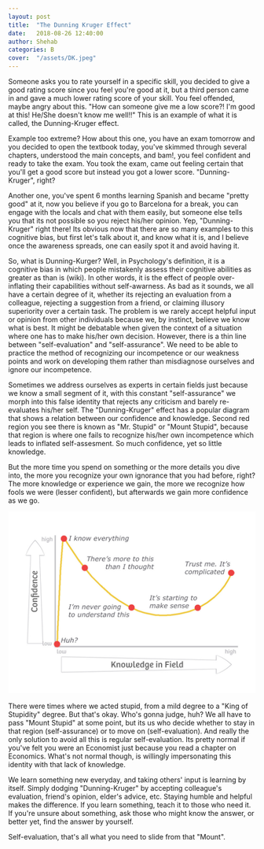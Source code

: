 ```yaml
---
layout: post
title:  "The Dunning Kruger Effect"
date:   2018-08-26 12:40:00
author: Shehab
categories: B
cover:  "/assets/DK.jpeg"
---
```


Someone asks you to rate yourself in a specific skill, you decided to give a good rating score since you feel you're good at it, but a third person came in and gave a much lower rating score of your skill. You feel offended, maybe angry about this. "How can someone give me a low score?! I'm good at this! He/She doesn't know me well!!" This is an example of what it is called, the Dunning-Kruger effect.

Example too extreme? How about this one, you have an exam tomorrow and you decided to open the textbook today, you've skimmed through several chapters, understood the main concepts, and bam!, you feel confident and ready to take the exam. You took the exam, came out feeling certain that you'll get a good score but instead you got a lower score. "Dunning-Kruger", right?

Another one, you've spent 6 months learning Spanish and became "pretty good" at it, now you believe if you go to Barcelona for a break, you can engage with the locals and chat with them easily, but someone else tells you that its not possible so you reject his/her opinion. Yep, "Dunning-Kruger" right there! Its obvious now that there are so many examples to this cognitive bias, but first let's talk about it, and know what it is, and I believe once the awareness spreads, one can easily spot it and avoid having it.

So, what is Dunning-Kurger? Well, in Psychology's definition, it is a cognitive bias in which people mistakenly assess their cognitive abilities as greater as than is (wiki). In other words, it is the effect of people over-inflating their capabilities without self-awarness. As bad as it sounds, we all have a certain degree of it, whether its rejecting an evaluation from a colleague, rejecting a suggestion from a friend, or claiming illusory superiority over a certain task. The problem is we rarely accept helpful input or opinion from other individuals because we, by instinct, believe we know what is best. It might be debatable when given the context of a situation where one has to make his/her own decision. However, there is a thin line between "self-evaluation" and "self-assurance". We need to be able to practice the method of recognizing our incompetence or our weakness points and work on developing them rather than misdiagnose ourselves and ignore our incompetence.

Sometimes we address ourselves as experts in certain fields just because we know a small segment of it, with this constant "self-assurance" we morph into this false identity that rejects any criticism and barely re-evaluates his/her self. The "Dunning-Kruger" effect has a popular diagram that shows a relation between our confidence and knowledge. Second red region you see there is known as "Mr. Stupid" or "Mount Stupid", because that region is where one fails to recognize his/her own incompetence which leads to inflated self-assesment. So much confidence, yet so little knowledge.

But the more time you spend on something or the more details you dive into, the more you recognize your own ignorance that you had before, right? The more knowledge or experience we gain, the more we recognize how fools we were (lesser confident), but afterwards we gain more confidence as we go.

<img src="/assets/DK.jpeg">


There were times where we acted stupid, from a mild degree to a "King of Stupidity" degree. But that's okay. Who's gonna judge, huh? We all have to pass "Mount Stupid" at some point, but its us who decide whether to stay in that region (self-assurance) or to move on (self-evaluation). And really the only solution to avoid all this is regular self-evaluation. Its pretty normal if you've felt you were an Economist just because you read a chapter on Economics. What's not normal though, is willingly impersonating this identity with that lack of knowledge.

We learn something new everyday, and taking others' input is learning by itself. Simply dodging "Dunning-Kruger" by accepting colleague's evaluation, friend's opinion, elder's advice, etc. Staying humble and helpful makes the difference. If you learn something, teach it to those who need it. If you're unsure about something, ask those who might know the answer, or better yet, find the answer by yourself.

Self-evaluation, that's all what you need to slide from that "Mount".